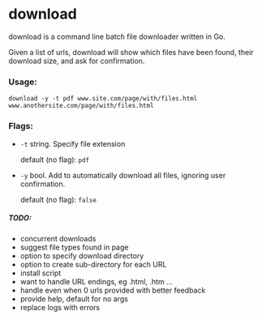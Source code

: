 # download

download is a command line batch file downloader written in Go.

Given a list of urls, download will show which files have been found, their download size, and ask for confirmation.
  
### Usage:

`download -y -t pdf www.site.com/page/with/files.html www.anothersite.com/page/with/files.html`  
    
### Flags:
  - `-t` string. Specify file extension 
  
    default (no flag): `pdf`
    
  - `-y` bool. Add to automatically download all files, ignoring user confirmation.
    
    default (no flag): `false` 

##### TODO:
- concurrent downloads
- suggest file types found in page
- option to specify download directory
- option to create sub-directory for each URL
- install script
- want to handle URL endings, eg .html, .htm ...
- handle even when 0 urls provided with better feedback
- provide help, default for no args
- replace logs with errors
